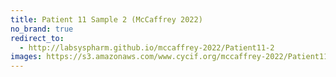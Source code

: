 ```yaml
---
title: Patient 11 Sample 2 (McCaffrey 2022)
no_brand: true
redirect_to:
  - http://labsyspharm.github.io/mccaffrey-2022/Patient11-2
images: https://s3.amazonaws.com/www.cycif.org/mccaffrey-2022/Patient11-2
---
```

